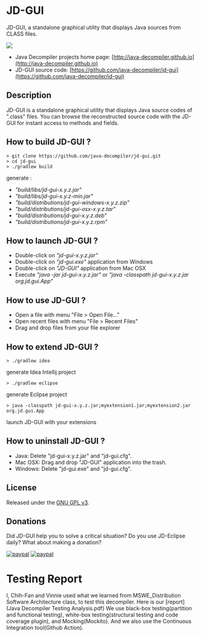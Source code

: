 # JD-GUI

JD-GUI, a standalone graphical utility that displays Java sources from CLASS files.

![](https://raw.githubusercontent.com/java-decompiler/jd-gui/master/src/website/img/jd-gui.png)

- Java Decompiler projects home page: [http://java-decompiler.github.io](http://java-decompiler.github.io)
- JD-GUI source code: [https://github.com/java-decompiler/jd-gui](https://github.com/java-decompiler/jd-gui)

## Description
JD-GUI is a standalone graphical utility that displays Java source codes of 
".class" files. You can browse the reconstructed source code with the JD-GUI
for instant access to methods and fields.

## How to build JD-GUI ?
```
> git clone https://github.com/java-decompiler/jd-gui.git
> cd jd-gui
> ./gradlew build 
```
generate :
- _"build/libs/jd-gui-x.y.z.jar"_
- _"build/libs/jd-gui-x.y.z-min.jar"_
- _"build/distributions/jd-gui-windows-x.y.z.zip"_
- _"build/distributions/jd-gui-osx-x.y.z.tar"_
- _"build/distributions/jd-gui-x.y.z.deb"_
- _"build/distributions/jd-gui-x.y.z.rpm"_

## How to launch JD-GUI ?
- Double-click on _"jd-gui-x.y.z.jar"_
- Double-click on _"jd-gui.exe"_ application from Windows
- Double-click on _"JD-GUI"_ application from Mac OSX
- Execute _"java -jar jd-gui-x.y.z.jar"_ or _"java -classpath jd-gui-x.y.z.jar org.jd.gui.App"_

## How to use JD-GUI ?
- Open a file with menu "File > Open File..."
- Open recent files with menu "File > Recent Files"
- Drag and drop files from your file explorer

## How to extend JD-GUI ?
```
> ./gradlew idea 
```
generate Idea Intellij project
```
> ./gradlew eclipse
```
generate Eclipse project
```
> java -classpath jd-gui-x.y.z.jar;myextension1.jar;myextension2.jar org.jd.gui.App
```
launch JD-GUI with your extensions

## How to uninstall JD-GUI ?
- Java: Delete "jd-gui-x.y.z.jar" and "jd-gui.cfg".
- Mac OSX: Drag and drop "JD-GUI" application into the trash.
- Windows: Delete "jd-gui.exe" and "jd-gui.cfg".

## License
Released under the [GNU GPL v3](LICENSE).

## Donations
Did JD-GUI help you to solve a critical situation? Do you use JD-Eclipse daily? What about making a donation?

[![paypal](https://raw.githubusercontent.com/java-decompiler/jd-gui/master/src/website/img/btn_donate_euro.gif)](https://www.paypal.com/cgi-bin/webscr?cmd=_s-xclick&hosted_button_id=C88ZMVZ78RF22) [![paypal](https://raw.githubusercontent.com/java-decompiler/jd-gui/master/src/website/img/btn_donate_usd.gif)](https://www.paypal.com/cgi-bin/webscr?cmd=_s-xclick&hosted_button_id=CRMXT4Y4QLQGU)

# Testing Report

I, Chih-Fan and Vinnie used what we learned from MSWE_Distribution Software Architecture class, to test this decompiler.
Here is our [report](Java Decompiler Testing Analysis.pdf)
We use black-box testing(partition and functional testing), white-box testing(structural testing and code coverage plugin), and Mocking(Mockito).
And we also use the Continuous Integration tool(Github Action).
